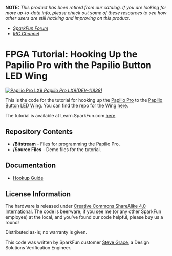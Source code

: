 **NOTE:** *This product has been retired from our catalog. If you are looking for more up-to-date info, please check out some of these resources to see how other users are still hacking and improving on this product.*
* *[SparkFun Forum](https://forum.sparkfun.com/)*
* *[IRC Channel](https://www.sparkfun.com/news/263)*

FPGA Tutorial: Hooking Up the Papilio Pro with the Papilio Button LED Wing
==========================================================================

[![Papilio Pro LX9](https://dlnmh9ip6v2uc.cloudfront.net/images/products/1/1/8/3/8/11838-01_medium.jpg)
*Papilio Pro LX9(DEV-11838)*](https://www.sparkfun.com/products/11838)

This is the code for the tutorial for hooking up the [Papilio Pro](https://www.sparkfun.com/products/11838) 
to the [Papilio Button LED Wing](https://www.sparkfun.com/products/11509). 
You can find the repo for the Wing [here](https://github.com/sparkfun/Papilio_Button_LED_Wing). 

The tutorial is available at Learn.SparkFun.com [here](https://learn.sparkfun.com/tutorials/programming-fpgas-papilio-pro). 


Repository Contents
-------------------
* **/Bitstream** - Files for programming the Papilio Pro. 
* **/Source Files** - Demo files for the tutorial.  

Documentation
-------------------
* [Hookup Guide](https://learn.sparkfun.com/tutorials/programming-fpgas-papilio-pro)

License Information
-------------------
The hardware is released under [Creative Commons ShareAlike 4.0 International](https://creativecommons.org/licenses/by-sa/4.0/).
The code is beerware; if you see me (or any other SparkFun employee) at the local, and you've found our code helpful, please buy us a round!

Distributed as-is; no warranty is given.

This code was written by SparkFun customer [Steve Grace](https://www.sparkfun.com/users/88029), a Design Solutions Verification Engineer.

